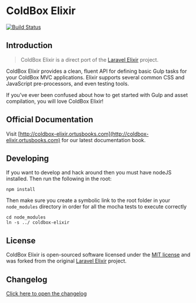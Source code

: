 # ColdBox Elixir

[![Build Status](https://travis-ci.org/ColdBox/elixir.svg?branch=master)](https://travis-ci.org/ColdBox/elixir)

## Introduction

> ColdBox Elixir is a direct port of the [Laravel Elixir](https://github.com/laravel/elixir) project.

ColdBox Elixir provides a clean, fluent API for defining basic Gulp tasks for your ColdBox MVC applications. Elixir supports several common CSS and JavaScript pre-processors, and even testing tools.

If you've ever been confused about how to get started with Gulp and asset compilation, you will love ColdBox Elixir!


## Official Documentation

Visit [http://coldbox-elixir.ortusbooks.com](http://coldbox-elixir.ortusbooks.com) for our latest documentation book.

## Developing

If you want to develop and hack around then you must have nodeJS installed. Then run the following in the root:

```
npm install
```

Then make sure you create a symbolic link to the root folder in your `node_modules` directory in order for all the mocha tests to execute correctly
```
cd node_modules
ln -s ../ coldbox-elixir
```

## License

ColdBox Elixir is open-sourced software licensed under the [MIT license](http://opensource.org/licenses/MIT) and was forked from the original [Laravel Elixir](https://github.com/laravel/elixir) project.

## Changelog

[Click here to open the changelog](changelog.md)